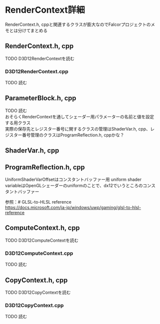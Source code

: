 # RenderContext詳細

RenderContext.h, cppと関連するクラスが膨大なのでFalcorプロジェクトのメモとは分けてまとめる  

## RenderContext.h, cpp
TODO    D3D12RenderContextを読む  


### D3D12RenderContext.cpp
TODO   読む  

## ParameterBlock.h, cpp
TODO   読む  
おそらくRenderContextを通してシェーダー用パラメーターの名前と値を設定する用クラス  
実際の保存先とレジスター番号に関するクラスの管理はShaderVar.h, cpp、レジスター番号管理のクラスはProgramReflection.h, cppかな？  

## ShaderVar.h, cpp
 
## ProgramReflection.h, cpp
UniformShaderVarOffsetはコンスタントバッファー用
 uniform shader variableはOpenGLシェーダーのuniformのことで、dx12でいうところのコンスタントバッファー  



 参照：# GLSL-to-HLSL reference  
 https://docs.microsoft.com/ja-jp/windows/uwp/gaming/glsl-to-hlsl-reference

## ComputeContext.h, cpp
TODO    D3D12ComputeContextを読む  


### D3D12ComputeContext.cpp
TODO   読む  



## CopyContext.h, cpp
TODO  D3D12CopyContextを読む  


### D3D12CopyContext.cpp
TODO  読む  

<!--stackedit_data:
eyJoaXN0b3J5IjpbLTg0MTkwNTc4NCw5MDc3ODI4NjcsLTIzND
M0MzgzNiwxNjU0NTIyNjA0XX0=
-->